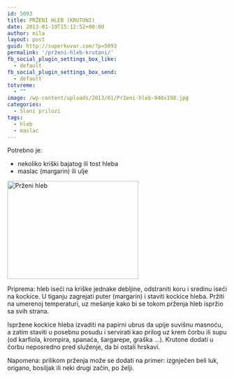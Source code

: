 ```yaml
---
id: 5093
title: PRŽENI HLEB (KRUTONI)
date: 2013-01-19T15:12:52+00:00
author: mila
layout: post
guid: http://superkuvar.com/?p=5093
permalink: '/prženi-hleb-krutoni/'
fb_social_plugin_settings_box_like:
  - default
fb_social_plugin_settings_box_send:
  - default
totvreme:
  - ""
image: /wp-content/uploads/2013/01/Prženi-hleb-940x198.jpg
categories:
  - Slani prilozi
tags:
  - hleb
  - maslac
---
```

Potrebno je:

  * nekoliko kriški bajatog ili tost hleba
  * maslac (margarin) ili ulje

<img class="alignnone size-medium wp-image-5094" src="/wp-content/uploads/2013/01/Prženi-hleb-300x225.jpg" alt="Prženi hleb" width="300" height="225" /> 

Priprema: hleb iseći na kriške jednake debljine, odstraniti koru i sredinu iseći na kockice. U tiganju zagrejati puter (margarin) i staviti kockice hleba. Pržiti na umerenoj temperaturi, uz mešanje kako bi se tokom prženja hleb ispržio sa svih strana.

Ispržene kockice hleba izvaditi na papirni ubrus da upije suvišnu masnoću, a zatim staviti u posebnu posudu i servirati kao prilog uz krem čorbu ili supu (od karfiola, krompira, spanaća, šargarepe, graška &#8230;). Krutone dodati u čorbu neposredno pred služenje, da bi ostali hrskavi.

Napomena: prilikom prženja može se dodati na primer: izgnječen beli luk, origano, bosiljak ili neki drugi začin, po želji.